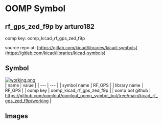 # OOMP Symbol  
## rf_gps_zed_f9p  by arturo182  
  
oomp key: oomp_kicad_rf_gps_zed_f9p  
  
source repo at: [https://gitlab.com/kicad/libraries/kicad-symbols](https://gitlab.com/kicad/libraries/kicad-symbols)  
## Symbol  
  
[![working.png](working_600.png)](working.png)  
| name | value | 
| --- | --- | 
| symbol name | RF_GPS | 
| library name | RF_GPS | 
| oomp key | oomp_kicad_rf_gps_zed_f9p | 
| oomp bot github | https://github.com/oomlout/oomlout_oomp_symbol_bot/tree/main/kicad_rf_gps_zed_f9p/working | 
## Images  
